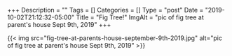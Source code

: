 +++
Description = ""
Tags = []
Categories = []
Type = "post"
Date = "2019-10-02T21:12:32-05:00"
Title = "Fig Tree!"
ImgAlt = "pic of fig tree at parent's house Sept 9th, 2019"
+++

{{< img src="fig-tree-at-parents-house-september-9th-2019.jpg" alt="pic of fig tree at parent's house Sept 9th, 2019" >}}